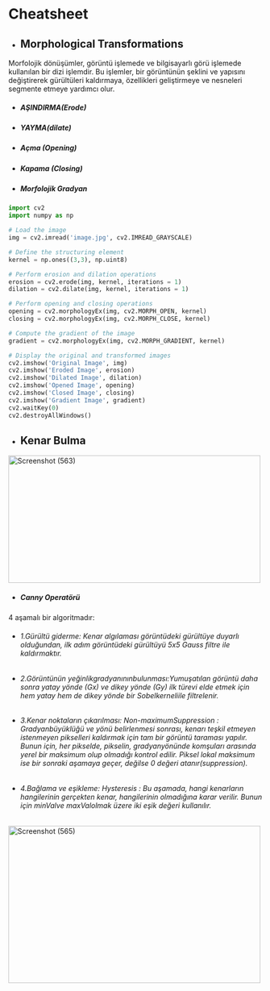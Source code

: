 # Cheatsheet

* ## Morphological Transformations

Morfolojik dönüşümler, görüntü işlemede ve bilgisayarlı görü işlemede kullanılan bir dizi işlemdir. Bu işlemler, bir görüntünün şeklini ve yapısını değiştirerek gürültüleri kaldırmaya, özellikleri geliştirmeye ve nesneleri segmente etmeye yardımcı olur.
 
* ##### AŞINDIRMA(Erode)
* ##### YAYMA(dilate)  
* ##### Açma (Opening)
* ##### Kapama (Closing)
* ##### Morfolojik Gradyan

```python
import cv2
import numpy as np

# Load the image
img = cv2.imread('image.jpg', cv2.IMREAD_GRAYSCALE)

# Define the structuring element
kernel = np.ones((3,3), np.uint8)

# Perform erosion and dilation operations
erosion = cv2.erode(img, kernel, iterations = 1)
dilation = cv2.dilate(img, kernel, iterations = 1)

# Perform opening and closing operations
opening = cv2.morphologyEx(img, cv2.MORPH_OPEN, kernel)
closing = cv2.morphologyEx(img, cv2.MORPH_CLOSE, kernel)

# Compute the gradient of the image
gradient = cv2.morphologyEx(img, cv2.MORPH_GRADIENT, kernel)

# Display the original and transformed images
cv2.imshow('Original Image', img)
cv2.imshow('Eroded Image', erosion)
cv2.imshow('Dilated Image', dilation)
cv2.imshow('Opened Image', opening)
cv2.imshow('Closed Image', closing)
cv2.imshow('Gradient Image', gradient)
cv2.waitKey(0)
cv2.destroyAllWindows()

```


* ## Kenar Bulma

<a data-flickr-embed="true" href="https://www.flickr.com/photos/197661703@N05/52868369621/in/dateposted-public/" title="Screenshot (563)"><img src="https://live.staticflickr.com/65535/52868369621_0ae88abf2d.jpg" width="500" height="253" alt="Screenshot (563)"/></a>

* ##### Canny Operatörü

4 aşamalı bir algoritmadır:

* ###### 1.Gürültü giderme: Kenar algılaması görüntüdeki gürültüye duyarlı olduğundan, ilk adım görüntüdeki gürültüyü 5x5 Gauss filtre ile kaldırmaktır.
* ###### 2.Görüntünün yeğinlikgradyanınınbulunması:Yumuşatılan görüntü daha sonra yatay yönde (Gx) ve dikey yönde (Gy) ilk türevi elde etmek için hem yatay hem de dikey yönde bir Sobelkerneliile filtrelenir. 
* ###### 3.Kenar noktaların çıkarılması: Non-maximumSuppression : Gradyanbüyüklüğü ve yönü belirlenmesi sonrası, kenarı teşkil etmeyen istenmeyen pikselleri kaldırmak için tam bir görüntü taraması yapılır. Bunun için, her pikselde, pikselin, gradyanyönünde komşuları arasında yerel bir maksimum olup olmadığı kontrol edilir. Piksel lokal maksimum ise bir sonraki aşamaya geçer, değilse 0 değeri atanır(suppression).
* ###### 4.Bağlama ve eşikleme: Hysteresis : Bu aşamada, hangi kenarların hangilerinin gerçekten kenar, hangilerinin olmadığına karar verilir. Bunun için minValve maxValolmak üzere iki eşik değeri kullanılır.

<a data-flickr-embed="true" href="https://www.flickr.com/photos/197661703@N05/52868661969/in/dateposted-public/" title="Screenshot (565)"><img src="https://live.staticflickr.com/65535/52868661969_4f5af8478d.jpg" width="500" height="312" alt="Screenshot (565)"/></a><script async src="//embedr.flickr.com/assets/client-code.js" charset="utf-8"></script>

